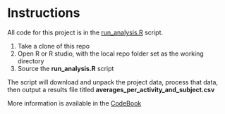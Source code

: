 # Instructions

All code for this project is in the [run_analysis.R](run_analysis.R) script.

1. Take a clone of this repo
2. Open R or R studio, with the local repo folder set as the working directory
3. Source the **run_analysis.R** script

The script will download and unpack the project data, process that data, then output a results file titled **averages_per_activity_and_subject.csv**

More information is available in the [CodeBook](CodeBook.md)
